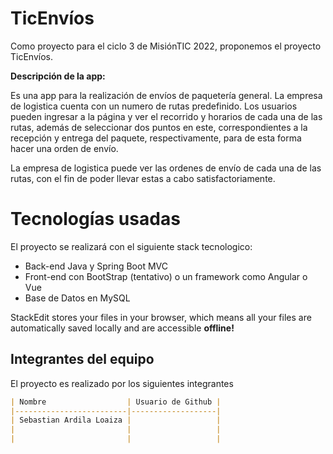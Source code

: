 # TicEnvíos

Como proyecto para el ciclo 3 de MisiónTIC 2022, proponemos el proyecto TicEnvíos.

 **Descripción de la app:**
 
 Es una app para la realización de envíos de paquetería general. La empresa de logistica cuenta con un numero de rutas predefinido. Los usuarios pueden ingresar a la página y ver el recorrido y horarios de cada una de las rutas, además de seleccionar dos puntos en este, correspondientes a la recepción y entrega del paquete, respectivamente, para de esta forma hacer una orden de envío.

La empresa de logistica puede ver las ordenes de envío de cada una de las rutas, con el fin de poder llevar estas a cabo satisfactoriamente.

# Tecnologías usadas

El proyecto se realizará con el siguiente stack tecnologico:

 - Back-end Java y Spring Boot MVC
 - Front-end con BootStrap (tentativo) o un framework como Angular o Vue
 - Base de Datos en MySQL

StackEdit stores your files in your browser, which means all your files are automatically saved locally and are accessible **offline!**

## Integrantes del equipo

El proyecto es realizado por los siguientes integrantes
```markdown
| Nombre                  | Usuario de Github |
|-------------------------|-------------------|
| Sebastian Ardila Loaiza |                   |
|                         |                   |
|                         |                   |
```